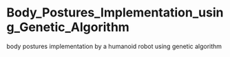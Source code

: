 # Body_Postures_Implementation_using_Genetic_Algorithm
 body postures implementation by a humanoid robot using genetic algorithm
